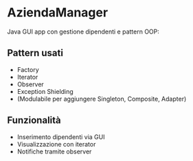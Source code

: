 # AziendaManager

Java GUI app con gestione dipendenti e pattern OOP:

## Pattern usati
- Factory
- Iterator
- Observer
- Exception Shielding
- (Modulabile per aggiungere Singleton, Composite, Adapter)

## Funzionalità
- Inserimento dipendenti via GUI
- Visualizzazione con iterator
- Notifiche tramite observer
